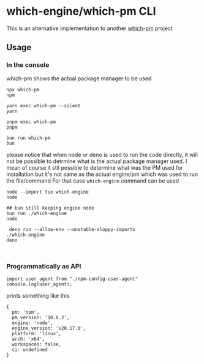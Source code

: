 # which-engine/which-pm CLI

This is an alternative implementation to another [which-pm](https://www.npmjs.com/package/which-pm) project

## Usage

### In the console

which-pm shows the actual package manager to be used

```
npx which-pm
npm

yarn exec which-pm --silent
yarn

pnpm exec which-pm
pnpm

bun run which-pm
bun
```

please notice that when node or deno is used to run the code directly, it will not be possible to detrmine what is the actual package manager used.
I mean of course it stil possible to determine what was the PM used for installation but it's not same as the actual engine/pm which was used to run the file/command
For that case `which-engine` command can be used
```
node --import tsx which-engine
node

## bun still keeping engine node
bun run ./which-engine
node

 deno run --allow-env --unstable-sloppy-imports 
./which-engine
deno



```

### Programmatically as API

```
import user_agent from "./npm-config-user-agent"
console.log(user_agent);
```

prints something like this
```
{
  pm: 'npm',
  pm_version: '10.8.2',
  engine: 'node',
  engine_version: 'v20.17.0',
  platform: 'linux',
  arch: 'x64',
  workspaces: false,
  ci: undefined
}
```
